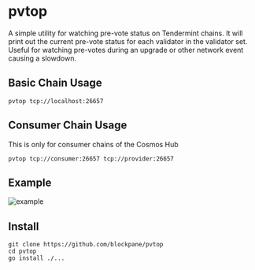 #  pvtop

A simple utility for watching pre-vote status on Tendermint chains. It will print out the current pre-vote status for each validator in the validator set. Useful for watching pre-votes during an upgrade or other network event causing a slowdown.

## Basic Chain Usage

```
pvtop tcp://localhost:26657
```

## Consumer Chain Usage

This is only for consumer chains of the Cosmos Hub

```
pvtop tcp://consumer:26657 tcp://provider:26657
```

## Example

![example](img/pvtop.svg)

## Install

```
git clone https://github.com/blockpane/pvtop
cd pvtop
go install ./...
```
